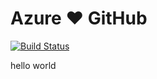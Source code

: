 # Azure :heart: GitHub

[![Build Status](https://dev.azure.com/margard/releasr/_apis/build/status/markjgardner.github-devops-demo?branchName=master)](https://dev.azure.com/margard/releasr/_build/latest?definitionId=8&branchName=master)

hello world